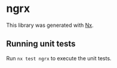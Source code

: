 # ngrx

This library was generated with [Nx](https://nx.dev).

## Running unit tests

Run `nx test ngrx` to execute the unit tests.
